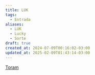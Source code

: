```yaml
---
title: LUK
tags:
  - Entrada
aliases:
  - LUK
  - Lucky
  - Sorte
draft: true
created_at: 2024-07-09T00:16:02-03:00
updated_at: 2025-02-09T01:43:14-03:00
---
```


[Toram](content/entrada/2024/07/26/Toram.md)